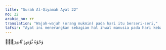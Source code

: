 ```yaml
---
title: "Surah Al-Qiyamah Ayat 22"
no: 22
arabic_no: ٢٢
translation: "Wajah-wajah (orang mukmin) pada hari itu berseri-seri,"
tafsir: "Ayat ini menerangkan sebagian hal ihwal manusia pada hari kebangkitan saat wajah-wajah orang beriman pada waktu itu berseri-seri. Golongan yang gembira dan berwajah ceria inilah calon penghuni surga. Merekalah yang berwajah cerah yang mengharapkan perjumpaan dengan Tuhannya.\n\nDi mana pun mereka dapat melihat-Nya. Artinya mereka langsung memandang kepada Allah tanpa dinding pembatas (hijab). Demikian kesimpulan pendapat ulama ahli sunnah berdasarkan hadis-hadis sahih yang menerangkan lebih lanjut tentang makna melihat Tuhan yang disebutkan dalam ayat ini. Dikatakan bahwa orang yang beriman yang beruntung melihat Allah dengan mata kepalanya sendiri pada hari akhirat sebagaimana mereka melihat bulan purnama yang bersinar terang benderang yang tidak ada awan di bawahnya. Hadis al-Bukhari yang menyebutkan hal itu berbunyi:\n\nSesungguhnya kamu akan melihat Tuhanmu dengan mata kepalamu sendiri (terang-terang) sebagaimana kamu melihat bulan (purnama), kamu tidak berdesak-desakan dalam melihat-Nya. Jika kamu mampu tidak meninggalkan salat sebelum terbit matahari dan terbenam matahari maka lakukanlah. (Riwayat al-Bukhari dan Muslim dari Jarir bin 'Abdillah)\n\nSekalipun ada keterangan yang jelas dari ayat 22 ini yang diperkuat dengan beberapa hadis di atas yang menegaskan bahwa manusia mukmin nanti melihat sendiri wajah Allah itu, namun sebagian dari ulama salaf mencoba mentakwilkan (memalingkan) pengertian ayat dan hadis-hadis tersebut. Mujahid (seorang tabiin yang terkenal) berpendapat bahwa arti melihat Allah di dalam surga adalah \"melihat pahala yang ada di sisi Allah\". Namun hal demikian dianggap tidak berdasarkan alasan yang kuat, sebab kata-kata \"nadhara\" (melihat) dalam bahasa Arab betul-betul berarti melihat dengan mata kepala sendiri bukan melihat dengan mata hati dan sebagainya.\n\nPermasalahan tentang \"apakah manusia nanti melihat Allah pada hari Kiamat atau tidak?\" menjadi persoalan yang diperselisihkan (khilafiah) sejak dari dahulu. Ulama ahli sunnah tetap berpendirian bahwa orang mukmin pasti melihat Allah berdasarkan ayat di atas, ditambah keterangan dari berbagai hadis sahih. Sebaliknya ulama-ulama Mu'tazilah menegaskan tidak mungkin sama sekali manusia melihat wajah dan zat Allah berdasarkan bunyi ayat ke 103 Surah al-An'am: Dia tidak dapat dicapai oleh penglihatan mata, sedang Dia dapat melihat segala penglihatan itu.\n\nAyat ini, menurut Mu'tazilah, terbatas pengertiannya pada melihat nikmat, keridaan, dan pahala yang disediakan Allah. Persoalan akhirat adalah persoalan gaib, tidak dapat kita ukur dalam perbandingan dengan apa yang ada sekarang.\n\nJalan yang ringkas dan selamat serta tidak terlibat dalam pertikaian yang berlarut-larut itu adalah \"mengimani sepenuhnya apa yang diberikan ayat tanpa membahasnya lagi. Bagaimana pengertian yang sesungguhnya, kita serahkan kepada Allah saja. Masih banyak lapangan ijtihad (pemikiran) yang lain bila seseorang ingin mendalami maksud ayat-ayat suci Al-Qur'an.\"\n\nBerikut ini kita kutip beberapa hadis tentang melihat Allah di akhirat:\n\nOrang-orang bertanya kepada Rasulullah saw, \"Wahai Rasulullah apakah kami dapat melihat Tuhan kami di hari Kiamat kelak?\" Beliau menjawab, \"Apakah sulit bagi kalian melihat matahari dan bulan yang tidak dihalangi oleh awan?\" Mereka menjawab, \"Tidak.\" Beliau bersabda lagi, \"Demikian pula kamu melihat Tuhanmu.\" (Riwayat al-Bukhari dan Muslim dari Abu Hurairah)\n\nDiriwayatkan dari suhaib dari Nabi saw bahwa beliau bersabda, \"Bila penduduk surga telah masuk ke dalam surga, Allah berfirman, 'Apakah engkau ingin lagi sesuatu yang hendak Aku tambahkan? Mereka menjawab, 'Bukankah Engkau sudah cerahkan wajah kami, bukankah telah Engkau masukkan kami ke dalam surga. Dan telah Engkau lepaskan kami dari api neraka? Allah menjawab dan kemudian hijab pun tersingkap, maka tiadalah sesuatu pemberian yang lebih mereka senangi selain daripada melihat Tuhan mereka.\" Kemudian beliau membaca ayat ini (Yunus/10: 26): lilladhina ahsanu al-husna wa ziyadah (Riwayat Muslim)"
---
```

وُجُوْهٌ يَّوْمَىِٕذٍ نَّاضِرَةٌۙ